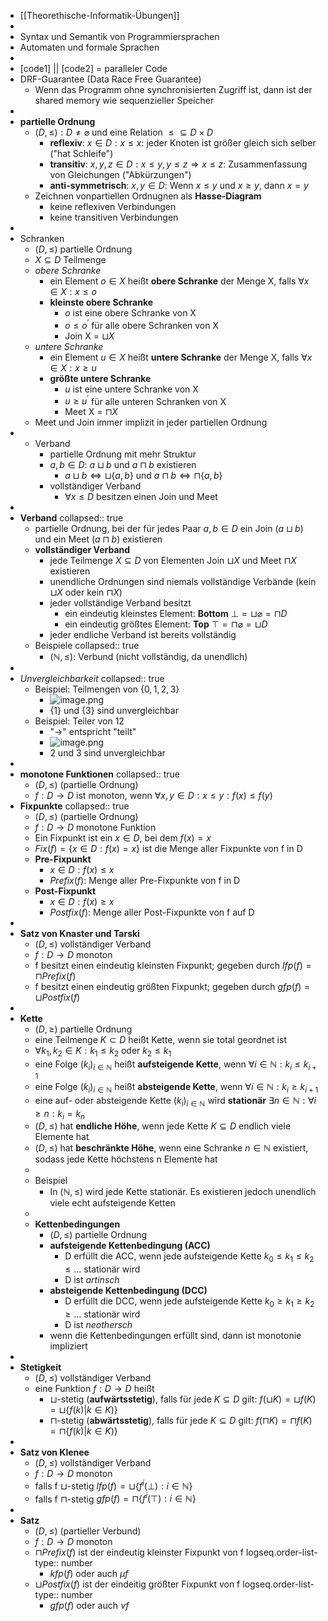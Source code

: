 - [[Theorethische-Informatik-Übungen]]
-
- Syntax und Semantik von Programmiersprachen
- Automaten und formale Sprachen
-
- [code1] || [code2] = paralleler Code
- DRF-Guarantee (Data Race Free Guarantee)
	- Wenn das Programm ohne synchronisierten Zugriff ist, dann ist der shared memory wie sequenzieller Speicher
-
- **partielle Ordnung**
	- $(D,\leq):D\neq\varnothing$ und eine Relation $\leq\subseteq D\times D$
		- **reflexiv**: $x\in D:x\leq x$: jeder Knoten ist größer gleich sich selber ("hat Schleife")
		- **transitiv**: $x,y,z\in D:x\leq y,y\leq z\Rightarrow x\leq z$: Zusammenfassung von Gleichungen ("Abkürzungen")
		- **anti-symmetrisch**: $x,y\in D$: Wenn $x\leq y$ und $x\geq y$, dann $x=y$
	- Zeichnen vonpartiellen Ordnugnen als **Hasse-Diagram**
		- keine reflexiven Verbindungen
		- keine transitiven Verbindungen
-
- Schranken
	- $(D,\leq)$ partielle Ordnung
	- $X\subseteq D$ Teilmenge
	- *obere Schranke*
		- ein Element $o\in X$ heißt **obere Schranke** der Menge X, falls $\forall x\in X:x\leq o$
		- **kleinste obere Schranke**
			- $o$ ist eine obere Schranke von X
			- $o\leq o^{\prime}$ für alle obere Schranken von X
			- Join X = $\sqcup X$
	- *untere Schranke*
		- ein Element $u\in X$ heißt **untere Schranke** der Menge X, falls $\forall x\in X:x\geq u$
		- **größte untere Schranke**
			- $u$ ist eine untere Schranke von X
			- $u\geq u^{\prime}$ für alle unteren Schranken von X
			- Meet X = $\sqcap X$
	- Meet und Join immer implizit in jeder partiellen Ordnung
-
	- Verband
		- partielle Ordnung mit mehr Struktur
		- $a,b\in D$: $a\sqcup b$ und $a\sqcap b$ existieren
			- $a\sqcup b\Leftrightarrow\sqcup\lbrace a,b\rbrace$ und $a\sqcap b\Leftrightarrow\sqcap\lbrace a,b\rbrace$
		- vollständiger Verband
			- $\forall x\leq D$ besitzen einen Join und Meet
-
- **Verband**
  collapsed:: true
	- partielle Ordnung, bei der für jedes Paar $a,b\in D$ ein Join ($a\sqcup b$) und ein Meet ($a\sqcap b$) existieren
	- **vollständiger Verband**
		- jede Teilmenge $X\subseteq D$ von Elementen Join $\sqcup X$ und Meet $\sqcap X$ existieren
		- unendliche Ordnungen sind niemals vollständige Verbände (kein $\sqcup X$ oder kein $\sqcap X$)
		- jeder vollständige Verband besitzt
			- ein eindeutig kleinstes Element: **Bottom** $\bot=\sqcup\varnothing=\sqcap D$
			- ein eindeutig größtes Element: **Top** $\top=\sqcap\varnothing=\sqcup D$
		- jeder endliche Verband ist bereits vollständig
	- Beispiele
	  collapsed:: true
		- $(\mathbb{N},\leq)$: Verbund (nicht vollständig, da unendlich)
-
- *Unvergleichbarkeit*
  collapsed:: true
	- Beispiel: Teilmengen von $\lbrace0,1,2,3\rbrace$
		- ![image.png](../assets/image_1729590536561_0.png)
		- $\lbrace1\rbrace$ und $\lbrace3\rbrace$ sind unvergleichbar
	- Beispiel: Teiler von 12
		- "->" entspricht "teilt"
		- ![image.png](../assets/image_1729590486443_0.png)
		- 2 und 3 sind unvergleichbar
-
- **monotone Funktionen**
  collapsed:: true
	- $(D,\leq)$ (partielle Ordnung)
	- $f:D\rightarrow D$ ist monoton, wenn $\forall x,y\in D:x\leq y:f(x)\leq f(y)$
- **Fixpunkte**
  collapsed:: true
	- $(D,\leq)$ (partielle Ordnung)
	- $f:D\rightarrow D$ monotone Funktion
	- Ein Fixpunkt ist ein $x\in D$, bei dem $f(x)=x$
	- $Fix(f)=\lbrace x\in D:f(x)=x\rbrace$ ist die Menge aller Fixpunkte von f in D
	- **Pre-Fixpunkt**
		- $x\in D:f(x)\leq x$
		- $Prefix(f)$: Menge aller Pre-Fixpunkte von f in D
	- **Post-Fixpunkt**
		- $x\in D:f(x)\geq x$
		- $Postfix(f)$: Menge aller Post-Fixpunkte von f auf D
-
- **Satz von Knaster und Tarski**
	- $(D,\leq)$ vollständiger Verband
	- $f:D\rightarrow D$ monoton
	- f besitzt einen eindeutig kleinsten Fixpunkt; gegeben durch $lfp(f)=\sqcap Prefix(f)$
	- f besitzt einen eindeutig größten Fixpunkt; gegeben durch $gfp(f)=\sqcup Postfix(f)$
-
- **Kette**
	- $(D,\geq)$ partielle Ordnung
	- eine Teilmenge $K\subset D$ heißt Kette, wenn sie total geordnet ist
	- $\forall k_1,k_2\in K:k_1\leq k_2$ oder $k_2\leq k_1$
	- eine Folge $(k_{i})_{i\in\mathbb{N}}$ heißt **aufsteigende Kette**, wenn $\forall i\in\mathbb{N}:k_{i}\leq k_{i+1}$
	- eine Folge $(k_{i})_{i\in\mathbb{N}}$ heißt **absteigende Kette**, wenn $\forall i\in\mathbb{N}:k_{i}\geq k_{i+1}$
	- eine auf- oder absteigende Kette $(k_{i})_{i\in\mathbb{N}}$ wird **stationär** $\exists n\in\mathbb{N}:\forall i\geq n:k_{i}=k_{n}$
	- $(D,\leq)$ hat **endliche Höhe**, wenn jede Kette $K\subseteq D$ endlich viele Elemente hat
	- $(D,\leq)$ hat **beschränkte Höhe**, wenn eine Schranke $n\in\mathbb{N}$ existiert, sodass jede Kette höchstens n Elemente hat
	-
	- Beispiel
		- In $(\mathbb{N},\leq)$ wird jede Kette stationär. Es existieren jedoch unendlich viele echt aufsteigende Ketten
	-
	- **Kettenbedingungen**
		- $(D,\leq)$ partielle Ordnung
		- **aufsteigende Kettenbedingung (ACC)**
			- D erfüllt die ACC, wenn jede aufsteigende Kette $k_0\leq k_1\leq k_2\leq ...$ stationär wird
			- D ist *artinsch*
		- **absteigende Kettenbedingung (DCC)**
			- D erfüllt die DCC, wenn jede aufsteigende Kette $k_0\geq k_1\geq k_2\geq ...$ stationär wird
			- D ist *neothersch*
		- wenn die Kettenbedingungen erfüllt sind, dann ist monotonie impliziert
-
- **Stetigkeit**
	- $(D,\leq)$ vollständiger Verband
	- eine Funktion $f:D\rightarrow D$ heißt
		- $\sqcup$-stetig (**aufwärtsstetig**), falls für jede $K\subseteq D$ gilt: $f(\sqcup K)=\sqcup f(K)=\sqcup\lbrace f(k)|k\in K)\rbrace$
		- $\sqcap$-stetig (**abwärtsstetig**), falls für jede $K\subseteq D$ gilt: $f(\sqcap K)=\sqcap f(K)=\sqcap\lbrace f(k)|k\in K)\rbrace$
-
- **Satz von Klenee**
	- $(D,\leq)$ vollständiger Verband
	- $f:D\rightarrow D$ monoton
	- falls  f $\sqcup$-stetig $lfp(f)=\sqcup\lbrace f^{i}(\bot):i\in\mathbb{N}\rbrace$
	- falls  f $\sqcap$-stetig $gfp(f)=\sqcap\lbrace f^{i}(\top):i\in\mathbb{N}\rbrace$
-
- **Satz**
	- $(D,\leq)$ (partieller Verbund)
	- $f:D\rightarrow D$ monoton
	- $\sqcap Prefix(f)$ ist der eindeutig kleinster Fixpunkt von f
	  logseq.order-list-type:: number
		- $kfp(f)$ oder auch $\mu f$
	- $\sqcup Postfix(f)$ ist der eindeitig größter Fixpunkt von f
	  logseq.order-list-type:: number
		- $gfp(f)$ oder auch $\nu f$